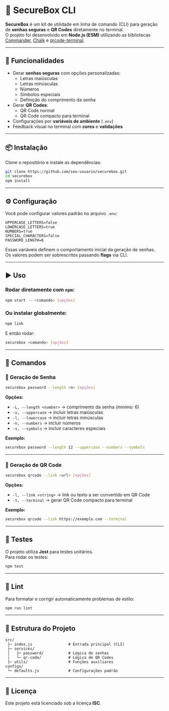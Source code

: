 # 🔐 SecureBox CLI

**SecureBox** é um kit de utilidade em linha de comando (CLI) para geração de **senhas seguras** e **QR Codes** diretamente no terminal.  
O projeto foi desenvolvido em **Node.js (ESM)** utilizando as bibliotecas [Commander](https://www.npmjs.com/package/commander), [Chalk](https://www.npmjs.com/package/chalk) e [qrcode-terminal](https://www.npmjs.com/package/qrcode-terminal).  

---

## 🚀 Funcionalidades

- Gerar **senhas seguras** com opções personalizadas:
  - Letras maiúsculas
  - Letras minúsculas
  - Números
  - Símbolos especiais
  - Definição do comprimento da senha
- Gerar **QR Codes**:
  - QR Code normal
  - QR Code compacto para terminal
- Configurações por **variáveis de ambiente** (`.env`)
- Feedback visual no terminal com **cores** e **validações**

---

## 📦 Instalação

Clone o repositório e instale as dependências:

```bash
git clone https://github.com/seu-usuario/securebox.git
cd securebox
npm install
```

---

## ⚙️ Configuração

Você pode configurar valores padrão no arquivo `.env`:

```env
UPPERCASE_LETTERS=false
LOWERCASE_LETTERS=true
NUMBERS=true
SPECIAL_CHARACTERS=false
PASSWORD_LENGTH=8
```

Essas variáveis definem o comportamento inicial da geração de senhas.  
Os valores podem ser sobrescritos passando **flags** via CLI.

---

## ▶️ Uso

### Rodar diretamente com `npm`:

```bash
npm start -- <comando> [opções]
```

### Ou instalar globalmente:

```bash
npm link
```

E então rodar:

```bash
securebox <comando> [opções]
```

---

## 🔑 Comandos

### 📌 Geração de Senha

```bash
securebox password --length <n> [opções]
```

**Opções:**

- `-L, --length <number>` → comprimento da senha (mínimo: 6)
- `-u, --uppercase` → incluir letras maiúsculas
- `-l, --lowercase` → incluir letras minúsculas
- `-n, --numbers` → incluir números
- `-s, --symbols` → incluir caracteres especiais

**Exemplo:**

```bash
securebox password --length 12 --uppercase --numbers --symbols
```

---

### 📌 Geração de QR Code

```bash
securebox qrcode --link <url> [opções]
```

**Opções:**

- `-l, --link <string>` → link ou texto a ser convertido em QR Code
- `-t, --terminal` → gerar QR Code compacto para terminal

**Exemplo:**

```bash
securebox qrcode --link https://exemplo.com --terminal
```

---

## 🧪 Testes

O projeto utiliza **Jest** para testes unitários.  
Para rodar os testes:

```bash
npm test
```

---

## 🧹 Lint

Para formatar e corrigir automaticamente problemas de estilo:

```bash
npm run lint
```

---

## 📂 Estrutura do Projeto

```
src/
 ├─ index.js                # Entrada principal (CLI)
 ├─ services/
 │   ├─ password/           # Lógica de senhas
 │   └─ qr-code/            # Lógica de QR Codes
 ├─ utils/                  # Funções auxiliares
configs/
 └─ defaults.js             # Configurações padrão
```

---

## 📜 Licença

Este projeto está licenciado sob a licença **ISC**.  
